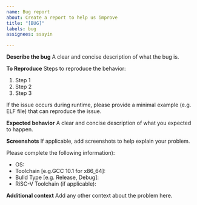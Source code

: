 ```yaml
---
name: Bug report
about: Create a report to help us improve
title: "[BUG]"
labels: bug
assignees: ssayin

---
```


**Describe the bug**
A clear and concise description of what the bug is.

**To Reproduce**
Steps to reproduce the behavior:
1. Step 1
2. Step 2
3. Step 3

If the issue occurs during runtime, please provide a minimal example (e.g. ELF file) that can reproduce the issue.

**Expected behavior**
A clear and concise description of what you expected to happen.

**Screenshots**
If applicable, add screenshots to help explain your problem.

Please complete the following information):
 - OS:
 - Toolchain [e.g.GCC 10.1 for x86_64]:
 - Bulld Type [e.g. Release, Debug]:
 - RiSC-V Toolchain (if applicable):

**Additional context**
Add any other context about the problem here.
